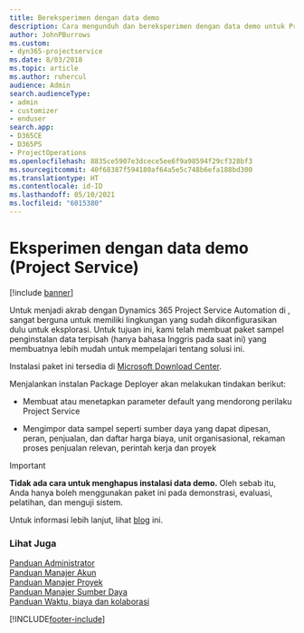 ```yaml
---
title: Bereksperimen dengan data demo
description: Cara mengunduh dan bereksperimen dengan data demo untuk Project Service Automation.
author: JohnPBurrows
ms.custom:
- dyn365-projectservice
ms.date: 8/03/2018
ms.topic: article
ms.author: ruhercul
audience: Admin
search.audienceType:
- admin
- customizer
- enduser
search.app:
- D365CE
- D365PS
- ProjectOperations
ms.openlocfilehash: 8835ce5907e3dcece5ee6f9a98594f29cf328bf3
ms.sourcegitcommit: 40f68387f594180af64a5e5c748b6efa188bd300
ms.translationtype: HT
ms.contentlocale: id-ID
ms.lasthandoff: 05/10/2021
ms.locfileid: "6015380"
---
```

# <a name="experiment-with-demo-data-project-service"></a>Eksperimen dengan data demo (Project Service)

[!include [banner](../includes/psa-now-project-operations.md)]

Untuk menjadi akrab dengan Dynamics 365 Project Service Automation di , sangat berguna untuk memiliki lingkungan yang sudah dikonfigurasikan dulu untuk eksplorasi. Untuk tujuan ini, kami telah membuat paket sampel penginstalan data terpisah (hanya bahasa Inggris pada saat ini) yang membuatnya lebih mudah untuk mempelajari tentang solusi ini. 

Instalasi paket ini tersedia di [Microsoft Download Center](https://go.microsoft.com/fwlink/?linkid=859966).  

Menjalankan instalan Package Deployer akan melakukan tindakan berikut: 
  
-   Membuat atau menetapkan parameter default yang mendorong perilaku Project Service  
  
-   Mengimpor data sampel seperti sumber daya yang dapat dipesan, peran, penjualan, dan daftar harga biaya, unit organisasional, rekaman proses penjualan relevan, perintah kerja dan proyek    
  
> [!IMPORTANT]
> **Tidak ada cara untuk menghapus instalasi data demo.** Oleh sebab itu, Anda hanya boleh menggunakan paket ini pada demonstrasi, evaluasi, pelatihan, dan menguji sistem.

Untuk informasi lebih lanjut, lihat [blog](https://blogs.msdn.microsoft.com/crm/2017/10/24/microsoft-dynamics-365-for-field-service-and-project-service-automation-sample-data) ini.





  
### <a name="see-also"></a>Lihat Juga  
 [Panduan Administrator](../psa/admin-guide.md)   
 [Panduan Manajer Akun](../psa/account-manager-guide.md)   
 [Panduan Manajer Proyek](../psa/project-manager-guide.md)   
 [Panduan Manajer Sumber Daya](../psa/resource-manager-guide.md)   
 [Panduan Waktu, biaya dan kolaborasi](../psa/time-expense-collaboration-guide.md)


[!INCLUDE[footer-include](../includes/footer-banner.md)]